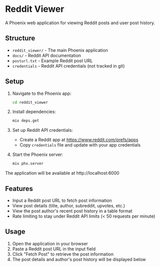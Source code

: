 # Reddit Viewer

A Phoenix web application for viewing Reddit posts and user post history.

## Structure

- `reddit_viewer/` - The main Phoenix application
- `docs/` - Reddit API documentation
- `posturl.txt` - Example Reddit post URL
- `credentials` - Reddit API credentials (not tracked in git)

## Setup

1. Navigate to the Phoenix app:
   ```bash
   cd reddit_viewer
   ```

2. Install dependencies:
   ```bash
   mix deps.get
   ```

3. Set up Reddit API credentials:
   - Create a Reddit app at https://www.reddit.com/prefs/apps
   - Copy `credentials` file and update with your app credentials

4. Start the Phoenix server:
   ```bash
   mix phx.server
   ```

The application will be available at http://localhost:6000

## Features

- Input a Reddit post URL to fetch post information
- View post details (title, author, subreddit, upvotes, etc.)
- View the post author's recent post history in a table format
- Rate limiting to stay under Reddit API limits (< 50 requests per minute)

## Usage

1. Open the application in your browser
2. Paste a Reddit post URL in the input field
3. Click "Fetch Post" to retrieve the post information
4. The post details and author's post history will be displayed below
